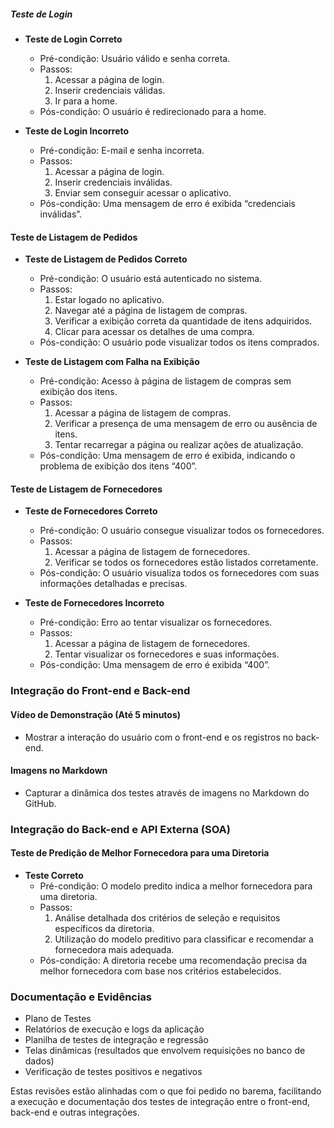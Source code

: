 ##### Teste de Login
- **Teste de Login Correto**
  - Pré-condição: Usuário válido e senha correta.
  - Passos:
    1. Acessar a página de login.
    2. Inserir credenciais válidas.
    3. Ir para a home.
  - Pós-condição: O usuário é redirecionado para a home.

- **Teste de Login Incorreto**
  - Pré-condição: E-mail e senha incorreta.
  - Passos:
    1. Acessar a página de login.
    2. Inserir credenciais inválidas.
    3. Enviar sem conseguir acessar o aplicativo.
  - Pós-condição: Uma mensagem de erro é exibida “credenciais inválidas”.

#### Teste de Listagem de Pedidos
- **Teste de Listagem de Pedidos Correto**
  - Pré-condição: O usuário está autenticado no sistema.
  - Passos:
    1. Estar logado no aplicativo.
    2. Navegar até a página de listagem de compras.
    3. Verificar a exibição correta da quantidade de itens adquiridos.
    4. Clicar para acessar os detalhes de uma compra.
  - Pós-condição: O usuário pode visualizar todos os itens comprados.

- **Teste de Listagem com Falha na Exibição**
  - Pré-condição: Acesso à página de listagem de compras sem exibição dos itens.
  - Passos:
    1. Acessar a página de listagem de compras.
    2. Verificar a presença de uma mensagem de erro ou ausência de itens.
    3. Tentar recarregar a página ou realizar ações de atualização.
  - Pós-condição: Uma mensagem de erro é exibida, indicando o problema de exibição dos itens “400”.

#### Teste de Listagem de Fornecedores
- **Teste de Fornecedores Correto**
  - Pré-condição: O usuário consegue visualizar todos os fornecedores.
  - Passos:
    1. Acessar a página de listagem de fornecedores.
    2. Verificar se todos os fornecedores estão listados corretamente.
  - Pós-condição: O usuário visualiza todos os fornecedores com suas informações detalhadas e precisas.

- **Teste de Fornecedores Incorreto**
  - Pré-condição: Erro ao tentar visualizar os fornecedores.
  - Passos:
    1. Acessar a página de listagem de fornecedores.
    2. Tentar visualizar os fornecedores e suas informações.
  - Pós-condição: Uma mensagem de erro é exibida “400”.

### Integração do Front-end e Back-end

#### Vídeo de Demonstração (Até 5 minutos)
- Mostrar a interação do usuário com o front-end e os registros no back-end.
  
#### Imagens no Markdown
- Capturar a dinâmica dos testes através de imagens no Markdown do GitHub.

### Integração do Back-end e API Externa (SOA)

#### Teste de Predição de Melhor Fornecedora para uma Diretoria
- **Teste Correto**
  - Pré-condição: O modelo predito indica a melhor fornecedora para uma diretoria.
  - Passos:
    1. Análise detalhada dos critérios de seleção e requisitos específicos da diretoria.
    2. Utilização do modelo preditivo para classificar e recomendar a fornecedora mais adequada.
  - Pós-condição: A diretoria recebe uma recomendação precisa da melhor fornecedora com base nos critérios estabelecidos.

### Documentação e Evidências

- Plano de Testes
- Relatórios de execução e logs da aplicação
- Planilha de testes de integração e regressão
- Telas dinâmicas (resultados que envolvem requisições no banco de dados)
- Verificação de testes positivos e negativos

Estas revisões estão alinhadas com o que foi pedido no barema, facilitando a execução e documentação dos testes de integração entre o front-end, back-end e outras integrações.
